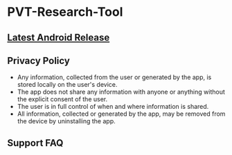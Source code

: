 # PVT-Research-Tool

## [Latest Android Release](https://github.com/pvtappdev/PVT-Research-Tool/releases/latest/download/edu.tamu.cse.pvt_research_tool.apk)

## Privacy Policy
* Any information, collected from the user or generated by the app, is stored locally on the user's device.
* The app does not share any information with anyone or anything without the explicit consent of the user.
* The user is in full control of when and where information is shared.
* All information, collected or generated by the app, may be removed from the device by uninstalling the app.

## Support FAQ
